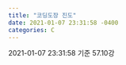 ```yaml
---
title: "코딩도장 진도"
date: 2021-01-07 23:31:58 -0400
categories: C
---
```


2021-01-07 23:31:58 기준
57.10강
